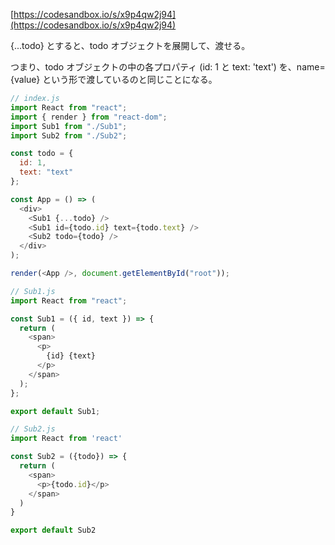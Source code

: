 [https://codesandbox.io/s/x9p4qw2j94](https://codesandbox.io/s/x9p4qw2j94)

{...todo} とすると、todo オブジェクトを展開して、渡せる。

つまり、todo オブジェクトの中の各プロパティ \(id: 1 と text: 'text'\) を、name={value} という形で渡しているのと同じことになる。

```js
// index.js
import React from "react";
import { render } from "react-dom";
import Sub1 from "./Sub1";
import Sub2 from "./Sub2";

const todo = {
  id: 1,
  text: "text"
};

const App = () => (
  <div>
    <Sub1 {...todo} />
    <Sub1 id={todo.id} text={todo.text} />
    <Sub2 todo={todo} />
  </div>
);

render(<App />, document.getElementById("root"));
```

```js
// Sub1.js
import React from "react";

const Sub1 = ({ id, text }) => {
  return (
    <span>
      <p>
        {id} {text}
      </p>
    </span>
  );
};

export default Sub1;
```

```js
// Sub2.js
import React from 'react'

const Sub2 = ({todo}) => {
  return (
    <span>
      <p>{todo.id}</p>
    </span>
  )
}

export default Sub2
```



